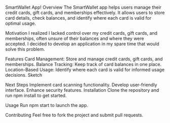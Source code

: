 SmartWallet App!
Overview
The SmartWallet app helps users manage their credit cards, gift cards, and memberships effectively. It allows users to store card details, check balances, and identify where each card is valid for optimal usage.

Motivation
I realized I lacked control over my credit cards, gift cards, and memberships, often unsure of their balances and where they were accepted. I decided to develop an application in my spare time that would solve this problem.

Features
Card Management: Store and manage credit cards, gift cards, and memberships.
Balance Tracking: Keep track of card balances in one place.
Location-Based Usage: Identify where each card is valid for informed usage decisions.
Sketch

Next Steps
Implement card scanning functionality.
Develop user-friendly interface.
Enhance security features.
Installation
Clone the repository and run npm install to get started.

Usage
Run npm start to launch the app.

Contributing
Feel free to fork the project and submit pull requests.

